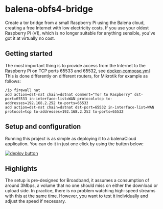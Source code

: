 # balena-obfs4-bridge

Create a tor bridge from a small Raspberry Pi using the Balena cloud, creating a free Internet with low electricity costs. If you use your oldest Raspberry Pi (v1), which is no longer suitable for anything sensible, you've got it at virtually no cost. 

## Getting started

The most important thing is to provide access from the Internet to the Raspberry Pi on TCP ports 65533 and 65532, see [docker-compose.yml](docker-compose.yml) This is done differently on different routers, for Mikrotik for example as follows:

```
/ip firewall nat
add action=dst-nat chain=dstnat comment="Tor to Raspberry" dst-port=65533 in-interface-list=WAN protocol=tcp to-addresses=192.168.2.252 to-ports=65533
add action=dst-nat chain=dstnat dst-port=65532 in-interface-list=WAN protocol=tcp to-addresses=192.168.2.252 to-ports=65532
```

## Setup and configuration

Running this project is as simple as deploying it to a balenaCloud application. You can do it in just one click by using the button below:

[![deploy button](https://balena.io/deploy.svg)](https://dashboard.balena-cloud.com/deploy?repoUrl=https://github.com/hufhend/balena-obfs4-bridge)

## Highlights
The setup is pre-designed for Broadband, it assumes a consumption of around 3Mbps, a volume that no one should miss on either the download or upload side. In practice, there is no problem watching high-speed streams with this at the same time. However, you want to test it individually and adjust the speed if necessary.
